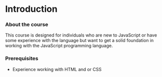 # Introduction

### About the course
This course is designed for individuals who are new to JavaScript or have some experience with the language but want to get a solid foundation in working with the JavaScript programming language.

### Prerequisites
- Experience working with HTML and or CSS 
